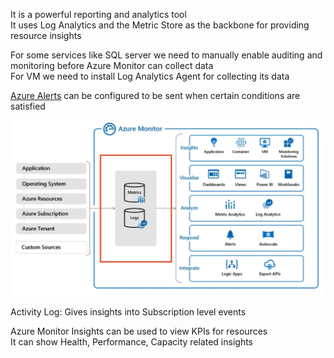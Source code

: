 It is a powerful reporting and analytics tool  
It uses Log Analytics and the Metric Store as the backbone for providing resource insights

For some services like SQL server we need to manually enable auditing and monitoring before Azure Monitor can collect data  
For VM we need to install Log Analytics Agent for collecting its data

[Azure Alerts](../Azure%20Metrics%20&%20Logs/Azure%20Alerts.md) can be configured to be sent when certain conditions are satisfied

![Azure Monitor|580](../images/azure_monitor.png)

Activity Log: Gives insights into Subscription level events  

Azure Monitor Insights can be used to view KPIs for resources  
It can show Health, Performance, Capacity related insights